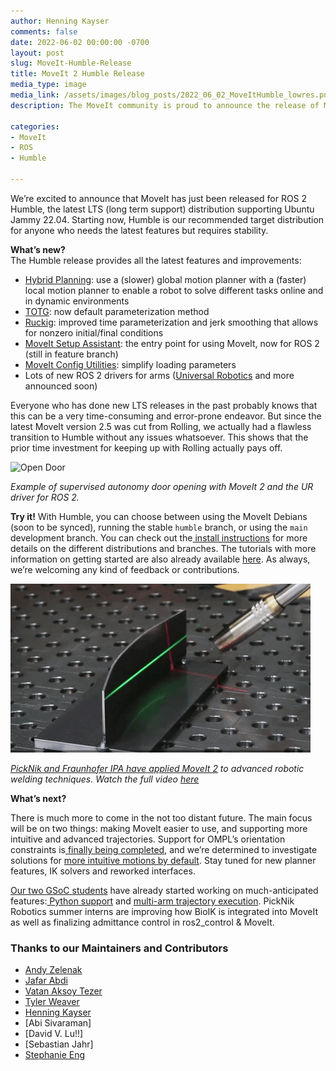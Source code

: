 ```yaml
---
author: Henning Kayser
comments: false
date: 2022-06-02 00:00:00 -0700
layout: post
slug: MoveIt-Humble-Release
title: MoveIt 2 Humble Release
media_type: image
media_link: /assets/images/blog_posts/2022_06_02_MoveItHumble_lowres.png
description: The MoveIt community is proud to announce the release of MoveIt 2 Humble

categories:
- MoveIt
- ROS
- Humble

---
```


We’re excited to announce that MoveIt has just been released for ROS 2 Humble, the latest LTS (long term support) distribution supporting Ubuntu Jammy 22.04. Starting now, Humble is our recommended target distribution for anyone who needs the latest features but requires stability.

**What’s new?** \
The Humble release provides all the latest features and improvements:

* [Hybrid Planning](https://github.com/ros-planning/moveit2/issues/433): use a (slower) global motion planner with a (faster) local motion planner to enable a robot to solve different tasks online and in dynamic environments
* [TOTG](https://github.com/ros-planning/moveit2/pull/1218): now default parameterization method
* [Ruckig](https://github.com/ros-planning/moveit2/pull/571): improved time parameterization and jerk smoothing that allows for nonzero initial/final conditions
* [MoveIt Setup Assistant](https://github.com/ros-planning/moveit2/pull/1254): the entry point for using MoveIt, now for ROS 2 (still in feature branch)
* [MoveIt Config Utilities](https://github.com/ros-planning/moveit2/pull/591): simplify loading parameters
* Lots of new ROS 2 drivers for arms ([Universal Robotics](https://discourse.ros.org/t/universal-robots-ros-2-driver-release/25461) and more announced soon)

Everyone who has done new LTS releases in the past probably knows that this can be a very time-consuming and error-prone endeavor. But since the latest MoveIt version 2.5 was cut from Rolling, we actually had a flawless transition to Humble without any issues whatsoever. This shows that the prior time investment for keeping up with Rolling actually pays off.



![Open Door](/assets/images/blog_posts/2022_05_02_image1.gif)

_Example of supervised autonomy door opening with MoveIt 2 and the UR driver for ROS 2._


**Try it!**
With Humble, you can choose between using the MoveIt Debians (soon to be synced), running the stable `humble` branch, or using the `main` development branch. You can check out the[ install instructions](https://moveit.ros.org/install-moveit2/source/) for more details on the different distributions and branches. The tutorials with more information on getting started are also already available [here](https://moveit.picknik.ai/humble/index.html). As always, we’re welcoming any kind of feedback or contributions.



![Automated Welding](/assets/images/blog_posts/2022_05_02_image3.gif)

_[PickNik and Fraunhofer IPA have applied MoveIt 2](https://picknik.ai/hybrid-planning/fraunhofer/moveit/2022/02/03/Hybrid-planning-Welding-with-the-UR10e.html) to advanced robotic welding techniques. Watch the full video [here](https://www.youtube.com/watch?v=ixX2TjgFOI4)_


**What’s next?**

There is much more to come in the not too distant future. The main focus will be on two things: making MoveIt easier to use, and supporting more intuitive and advanced trajectories.  Support for OMPL’s orientation constraints is[ finally being completed](https://github.com/ros-planning/moveit2/pull/1273), and we’re determined to investigate solutions for [more intuitive motions by default](https://github.com/ros-planning/moveit2/issues/1200). Stay tuned for new planner features, IK solvers and reworked interfaces.

[Our two GSoC students](https://moveit.ros.org/events/moveit/mentor/google/2022/05/20/2022-google-summer-of-code-students.html) have already started working on much-anticipated features:[ Python support](https://github.com/ros-planning/moveit2/issues/1279) and [multi-arm trajectory execution](https://github.com/ros-planning/moveit/pull/2810). PickNik Robotics summer interns are improving how BioIK is integrated into MoveIt as well as finalizing admittance control in ros2_control & MoveIt.


### Thanks to our Maintainers and Contributors

* [Andy Zelenak](https://github.com/AndyZe)
* [Jafar Abdi](https://github.com/JafarAbdi)
* [Vatan Aksoy Tezer](https://github.com/vatanaksoytezer)
* [Tyler Weaver](https://github.com/tylerjw)
* [Henning Kayser](https://github.com/henningkayser)
* [Abi Sivaraman]
* [David V. Lu!!]
* [Sebastian Jahr]
* [Stephanie Eng](https://github.com/stephanie-eng)
